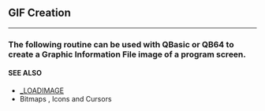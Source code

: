 ## GIF Creation
---

### The following routine can be used with QBasic or QB64 to create a Graphic Information File image of a program screen.

#### SEE ALSO
* [_LOADIMAGE](./_LOADIMAGE.md)
* Bitmaps , Icons and Cursors
